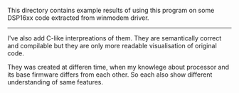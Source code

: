 This directory contains example results of using this program on some DSP16xx
code extracted from winmodem driver.

--------------------------------------------------------------------------------

I've also add C-like interpreations of them. They are semantically correct and
compilable but they are only more readable visualisation of original code.

They was created at differen time, when my knowlege about processor and its
base firmware differs from each other. So each also show different understanding
of same features.
